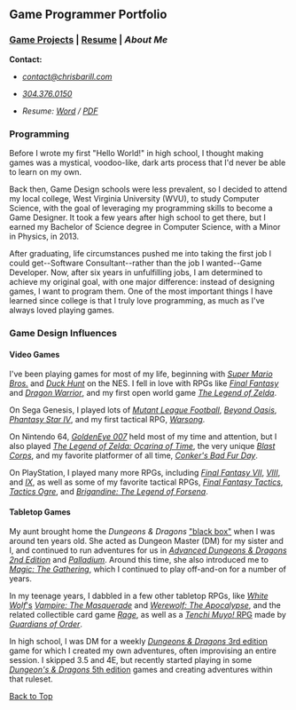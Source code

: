 ## Game Programmer Portfolio

### [Game Projects][] | [Resume][] | _About Me_

__Contact:__

*  _<contact@chrisbarill.com>_

*  _[304.376.0150](tel:+13043760150)_

*  _Resume: [Word](ChrisBarillResume.docx) / [PDF](ChrisBarillResume.pdf)_

[About Me]: about "Read About Me"
[Game Projects]: projects "View My Projects"
[Resume]: resume "View My Resume"

### Programming

Before I wrote my first "Hello World!" in high school, I thought making games was a mystical, voodoo-like, dark arts process that I'd never be able to learn on my own.

Back then, Game Design schools were less prevalent, so I decided to attend my local college, West Virginia University (WVU), to study Computer Science, with the goal of leveraging my programming skills to become a Game Designer. It took a few years after high school to get there, but I earned my Bachelor of Science degree in Computer Science, with a Minor in Physics, in 2013.

After graduating, life circumstances pushed me into taking the first job I could get--Software Consultant--rather than the job I wanted--Game Developer. Now, after six years in unfulfilling jobs, I am determined to achieve my original goal, with one major difference: instead of designing games, I want to program them. One of the most important things I have learned since college is that I truly love programming, as much as I've always loved playing games.

### Game Design Influences

#### Video Games

I've been playing games for most of my life, beginning with [_Super Mario Bros._](https://en.wikipedia.org/wiki/Super_Mario_Bros.) and [_Duck Hunt_](https://en.wikipedia.org/wiki/Duck_Hunt) on the NES. I fell in love with RPGs like [_Final Fantasy_](https://en.wikipedia.org/wiki/Final_Fantasy_(video_game)) and [_Dragon Warrior_](https://en.wikipedia.org/wiki/Dragon_Quest_(video_game)), and my first open world game [_The Legend of Zelda_](https://en.wikipedia.org/wiki/The_Legend_of_Zelda_(video_game)).

On Sega Genesis, I played lots of [_Mutant League Football_](https://en.wikipedia.org/wiki/Mutant_League_Football), [_Beyond Oasis_](https://en.wikipedia.org/wiki/Beyond_Oasis), [_Phantasy Star IV_](https://en.wikipedia.org/wiki/Phantasy_Star_IV), and my first tactical RPG, [_Warsong_](https://en.wikipedia.org/wiki/Langrisser:_The_Descendants_of_Light).

On Nintendo 64, [_GoldenEye 007_](https://en.wikipedia.org/wiki/GoldenEye_007_(1997_video_game)) held most of my time and attention, but I also played [_The Legend of Zelda: Ocarina of Time_](https://en.wikipedia.org/wiki/The_Legend_of_Zelda:_Ocarina_of_Time), the very unique [_Blast Corps_](https://en.wikipedia.org/wiki/Blast_Corps), and my favorite platformer of all time, [_Conker's Bad Fur Day_](https://en.wikipedia.org/wiki/Conker%27s_Bad_Fur_Day).

On PlayStation, I played many more RPGs, including [_Final Fantasy VII_](https://en.wikipedia.org/wiki/Final_Fantasy_VII), [_VIII_](https://en.wikipedia.org/wiki/Final_Fantasy_VIII), and [_IX_](https://en.wikipedia.org/wiki/Final_Fantasy_IX), as well as some of my favorite tactical RPGs, [_Final Fantasy Tactics_](https://en.wikipedia.org/wiki/Final_Fantasy_Tactics), [_Tactics Ogre_](https://en.wikipedia.org/wiki/Tactics_Ogre:_Let_Us_Cling_Together), and [_Brigandine: The Legend of Forsena_](https://en.wikipedia.org/wiki/Brigandine_(video_game)).

#### Tabletop Games

My aunt brought home the _Dungeons & Dragons_ ["black box"](https://en.wikipedia.org/wiki/Dungeons_%26_Dragons_Basic_Set#1991_revision) when I was around ten years old. She acted as Dungeon Master (DM) for my sister and I, and continued to run adventures for us in [_Advanced Dungeons & Dragons 2nd Edition_](https://en.wikipedia.org/wiki/Editions_of_Dungeons_%26_Dragons#Advanced_Dungeons_&_Dragons_2nd_Edition) and [_Palladium_](https://en.wikipedia.org/wiki/Palladium_Fantasy_Role-Playing_Game). Around this time, she also introduced me to [_Magic: The Gathering_](https://en.wikipedia.org/wiki/Magic:_The_Gathering), which I continued to play off-and-on for a number of years.

In my teenage years, I dabbled in a few other tabletop RPGs, like [_White Wolf_'s](https://en.wikipedia.org/wiki/White_Wolf_Publishing) [_Vampire: The Masquerade_](https://en.wikipedia.org/wiki/Vampire:_The_Masquerade) and [_Werewolf: The Apocalypse_](https://en.wikipedia.org/wiki/Werewolf:_The_Apocalypse), and the related collectible card game [_Rage_](https://en.wikipedia.org/wiki/Rage_(collectible_card_game)), as well as a [_Tenchi Muyo!_ RPG](https://en.wikipedia.org/wiki/Tenchi_Muyo!_(role-playing_game)) made by [_Guardians of Order_](https://en.wikipedia.org/wiki/Guardians_of_Order).

In high school, I was DM for a weekly [_Dungeons & Dragons_ 3rd edition](https://en.wikipedia.org/wiki/Editions_of_Dungeons_%26_Dragons#Dungeons_&_Dragons_3rd_edition) game for which I created my own adventures, often improvising an entire session. I skipped 3.5 and 4E, but recently started playing in some [_Dungeon's & Dragons_ 5th edition](https://en.wikipedia.org/wiki/Editions_of_Dungeons_%26_Dragons#Dungeons_&_Dragons_5th_edition) games and creating adventures within that ruleset.

[Back to Top](#game-programmer-portfolio)


